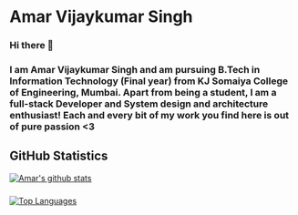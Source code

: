 # Amar Vijaykumar Singh
### Hi there 👋
### I am Amar Vijaykumar Singh and am pursuing B.Tech in Information Technology (Final year) from KJ Somaiya College of Engineering, Mumbai. Apart from being a student, I am a full-stack Developer and System design and architecture enthusiast! Each and every bit of my work you find here is out of pure passion <3

## GitHub Statistics

[![Amar's github stats](https://github-readme-stats.vercel.app/api?username=amarvsingh&count_private=true&show_icons=true&theme=radical)](https://github.com/anuraghazra/github-readme-stats)
### 
[![Top Languages](https://github-readme-stats.vercel.app/api/top-langs/?username=amarvsingh&layout=compact&theme=radical)](https://github.com/anuraghazra/github-readme-stats)


